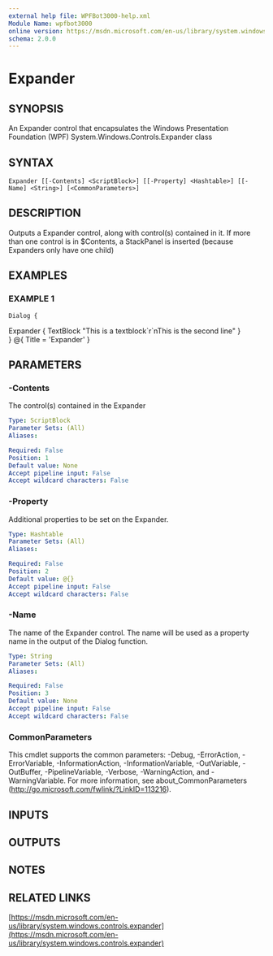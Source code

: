 ```yaml
---
external help file: WPFBot3000-help.xml
Module Name: wpfbot3000
online version: https://msdn.microsoft.com/en-us/library/system.windows.controls.expander
schema: 2.0.0
---
```


# Expander

## SYNOPSIS
An Expander control that encapsulates the Windows Presentation Foundation (WPF) System.Windows.Controls.Expander class

## SYNTAX

```
Expander [[-Contents] <ScriptBlock>] [[-Property] <Hashtable>] [[-Name] <String>] [<CommonParameters>]
```

## DESCRIPTION
Outputs a Expander control, along with control(s) contained in it. 
If more than one control is in $Contents, a StackPanel is inserted (because Expanders only have one child)

## EXAMPLES

### EXAMPLE 1
```
Dialog {
```

Expander  {
        TextBlock "This is a textblock\`r\`nThis is the second line"
    }  
} @{ Title = 'Expander' }

## PARAMETERS

### -Contents
The control(s) contained in the Expander

```yaml
Type: ScriptBlock
Parameter Sets: (All)
Aliases:

Required: False
Position: 1
Default value: None
Accept pipeline input: False
Accept wildcard characters: False
```

### -Property
Additional properties to be set on the Expander.

```yaml
Type: Hashtable
Parameter Sets: (All)
Aliases:

Required: False
Position: 2
Default value: @{}
Accept pipeline input: False
Accept wildcard characters: False
```

### -Name
The name of the Expander control. 
The name will be used as a property name in the output of the Dialog function.

```yaml
Type: String
Parameter Sets: (All)
Aliases:

Required: False
Position: 3
Default value: None
Accept pipeline input: False
Accept wildcard characters: False
```

### CommonParameters
This cmdlet supports the common parameters: -Debug, -ErrorAction, -ErrorVariable, -InformationAction, -InformationVariable, -OutVariable, -OutBuffer, -PipelineVariable, -Verbose, -WarningAction, and -WarningVariable.
For more information, see about_CommonParameters (http://go.microsoft.com/fwlink/?LinkID=113216).

## INPUTS

## OUTPUTS

## NOTES

## RELATED LINKS

[https://msdn.microsoft.com/en-us/library/system.windows.controls.expander](https://msdn.microsoft.com/en-us/library/system.windows.controls.expander)

